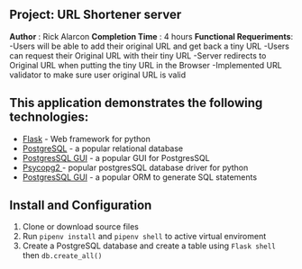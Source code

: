 ## Project: URL Shortener server
**Author** : Rick Alarcon
**Completion Time** : 4 hours
**Functional Requeriments**:
    -Users will be able to add their original URL and get back a tiny URL
    -Users can request their Original URL with their tiny URL
    -Server redirects to Original URL when putting the tiny URL in the Browser
    -Implemented URL validator to make sure user original URL is valid
     



## This application demonstrates the following technologies:

* [Flask](https://flask.palletsprojects.com/en/2.2.x/) - Web framework for python
* [PostgreSQL](https://www.postgresql.org/) - a popular relational database
* [PostgresSQL GUI](https://www.pgadmin.org/) - a popular GUI for PostgresSQL
* [Psycopg2 ]() - popular postgresSQL database driver for python
* [PostgresSQL GUI]() - a popular ORM to generate SQL statements


## Install and Configuration
1. Clone or download source files
1. Run `pipenv install` and `pipenv shell` to active virtual enviroment 
1. Create a PostgreSQL database and create a table using `Flask shell` then `db.create_all()`

